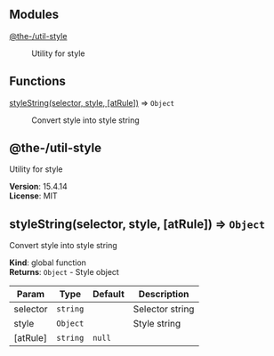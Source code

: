 <!--- Code generated by @the-/script-doc. DO NOT EDIT. -->

## Modules

<dl>
<dt><a href="#module_@the-/util-style">@the-/util-style</a></dt>
<dd><p>Utility for style</p>
</dd>
</dl>

## Functions

<dl>
<dt><a href="#styleString">styleString(selector, style, [atRule])</a> ⇒ <code>Object</code></dt>
<dd><p>Convert style into style string</p>
</dd>
</dl>

<a name="module_@the-/util-style"></a>

## @the-/util-style
Utility for style

**Version**: 15.4.14  
**License**: MIT  
<a name="styleString"></a>

## styleString(selector, style, [atRule]) ⇒ <code>Object</code>
Convert style into style string

**Kind**: global function  
**Returns**: <code>Object</code> - Style object  

| Param | Type | Default | Description |
| --- | --- | --- | --- |
| selector | <code>string</code> |  | Selector string |
| style | <code>Object</code> |  | Style string |
| [atRule] | <code>string</code> | <code>null</code> |  |

